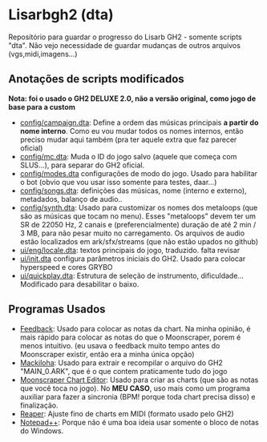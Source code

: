 # Lisarbgh2 (dta)

Repositório para guardar o progresso do Lisarb GH2 - somente scripts "dta". Não vejo necessidade de guardar mudanças de outros arquivos (vgs,midi,imagens...)

## Anotações de scripts modificados 

**Nota: foi o usado o GH2 DELUXE 2.0, não a versão original, como jogo de base para a custom**

+ [config/campaign.dta](https://github.com/naonemeu/lisarbgh2/blob/main/ark/config/campaign.dta): Define a ordem das músicas principais **a partir do nome interno**. Como eu vou mudar todos os nomes internos, então preciso mudar aqui também (pra ter aquele extra que faz parecer oficial) 
+ [config/mc.dta](https://github.com/naonemeu/lisarbgh2/blob/main/ark/config/mc.dta): Muda o ID do jogo salvo (aquele que começa com SLUS...), para separar do GH2 oficial.
+ [config/modes.dta](https://github.com/naonemeu/lisarbgh2/commit/b1098375311a9ef794f03e6b47a4341e4c6cfda0) configurações de modo do jogo. Usado para habilitar o bot (obvio que vou usar isso somente para testes, daar...)
+ [config/songs.dta](https://github.com/naonemeu/lisarbgh2/blob/main/ark/config/songs.dta): definições das músicas, nome (interno e externo), metadados, balanço de audio..
+ [config/synth.dta](https://github.com/naonemeu/lisarbgh2/blob/main/ark/config/synth.dta): Usado para customizar os nomes dos metaloops (que são as músicas que tocam no menu). Esses "metaloops" devem ter um SR de 22050 Hz, 2 canais e (preferencialmente) duração de até 2 min / 3 MB, para não pesar muito no carregamento. Os arquivos de audio estão localizados em ark/sfx/streams (que não estão upados no github)
+ [ui/eng/locale.dta](https://github.com/naonemeu/lisarbgh2/blob/main/ark/ui/eng/locale.dta): textos principais do jogo, traduzido. falta revisar
+ [ui/init.dta](https://github.com/naonemeu/lisarbgh2/commit/ca6768b296a6ed3de7ab4e5bbf107ec7555d8faa) configura parâmetros iniciais do GH2. Usado para colocar hyperspeed e cores GRYBO
+ [ui/quickplay.dta](https://github.com/naonemeu/lisarbgh2/blob/main/ark/ui/quickplay.dta): Estrutura de seleção de instrumento, dificuldade... Modificado para desabilitar o baixo.

## Programas Usados

+ [Feedback](https://github.com/TurkeyMan/feedback-editor/tree/master/Builds): Usado para colocar as notas da chart. Na minha opinião, é mais rápido para colocar as notas do que o Moonscraper, porem é menos intuitivo. (eu usava o feedback muito tempo antes do Moonscraper existir, então era a minha única opção)
+ [Mackiloha](https://github.com/PikminGuts92/Mackiloha): Usado para extrair e recompilar o arquivo do GH2 "MAIN_0.ARK", que é o que contem praticamente tudo do jogo
+ [Moonscraper Chart Editor](https://github.com/FireFox2000000/Moonscraper-Chart-Editor): Usado para criar as charts (que são as notas que você toca no jogo). No **MEU CASO**, uso mais como um programa auxiliar para fazer a sincronia (BPM! porque toda chart precisa disso) e finalização.
+ [Reaper](https://reaper.fm/): Ajuste fino de charts em MIDI (formato usado pelo GH2)
+ [Notepad++](https://notepad-plus-plus.org/): Porque não é uma boa ideia usar somente o bloco de notas do Windows.
